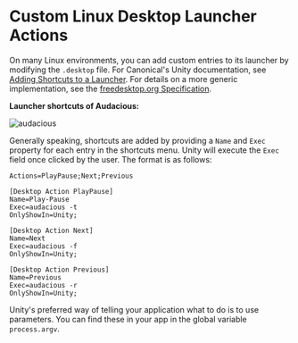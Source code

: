 # Custom Linux Desktop Launcher Actions

On many Linux environments, you can add custom entries to its launcher
by modifying the `.desktop` file. For Canonical's Unity documentation,
see [Adding Shortcuts to a Launcher][unity-launcher]. For details on a
more generic implementation, see the [freedesktop.org Specification][spec].

__Launcher shortcuts of Audacious:__

![audacious][audacious-launcher]

Generally speaking, shortcuts are added by providing a `Name` and `Exec`
property for each entry in the shortcuts menu. Unity will execute the
`Exec` field once clicked by the user. The format is as follows:

```text
Actions=PlayPause;Next;Previous

[Desktop Action PlayPause]
Name=Play-Pause
Exec=audacious -t
OnlyShowIn=Unity;

[Desktop Action Next]
Name=Next
Exec=audacious -f
OnlyShowIn=Unity;

[Desktop Action Previous]
Name=Previous
Exec=audacious -r
OnlyShowIn=Unity;
```

Unity's preferred way of telling your application what to do is to use
parameters. You can find these in your app in the global variable
`process.argv`.

[unity-launcher]: https://help.ubuntu.com/community/UnityLaunchersAndDesktopFiles#Adding_shortcuts_to_a_launcher
[audacious-launcher]: https://help.ubuntu.com/community/UnityLaunchersAndDesktopFiles?action=AttachFile&do=get&target=shortcuts.png
[spec]: https://specifications.freedesktop.org/desktop-entry-spec/1.1/ar01s11.html